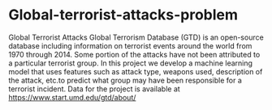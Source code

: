 # Global-terrorist-attacks-problem
Global Terrorist Attacks Global Terrorism Database (GTD) is an open-source database including information on terrorist events around the world from 1970 through 2014. Some portion of the attacks have not been attributed to a particular terrorist group. In this project we develop a machine learning model that uses features such as attack type, weapons used, description of the attack, etc.to predict what group may have been responsible for a terrorist incident.
Data for the project is available at https://www.start.umd.edu/gtd/about/
